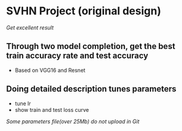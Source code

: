 # SVHN Project (original design)
*Get excellent result*
## Through two model completion, get the best train accuracy rate and test accuracy
- Based on VGG16 and Resnet
## Doing detailed description tunes parameters
- tune lr
- show train and test loss curve


*Some parameters file(over 25Mb) do not upload in Git*
